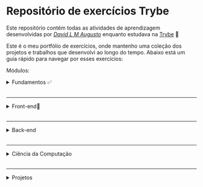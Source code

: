 # Repositório de exercícios Trybe

Este repositório contém todas as atividades de aprendizagem desenvolvidas por _[David L M Augusto](www.linkedin.com/in/david-lm-augusto)_ enquanto estudava na [Trybe](https://www.betrybe.com/) 🚀

 Este é o meu portfólio de exercícios, onde mantenho uma coleção dos projetos e trabalhos que desenvolvi ao longo do tempo. Abaixo está um guia rápido para navegar por esses exercícios:

 Módulos:

<details>
<summary>Fundamentos ✅</summary>
<br>
<details>
<summary>Seção 1: Unix, Shell & Git</summary>

- [✅] 1-1: _[Unix & Shell](fundamentos/1.0%20%20Unix,%20Shell%20e%20Git/1.1%20Unix%20&%20Shell)_
- [✅] 1-2: _[Git - Oque é e para que serve](fundamentos/1.0%20%20Unix,%20Shell%20e%20Git/1.2%20Git%20o%20que%20é%20e%20para%20que%20serve)_
- [✅] 1-3: _[Entendendo os comandos](fundamentos/1.0%20%20Unix,%20Shell%20e%20Git/1.3%20Git%20e%20GitHub%20-%20Entendendo%20comandos)_

</details>
<br>
<details>
<summary>Seção 2: HTML & CSS</summary>

- [✅] 2.1: _[HTML & CSS - Estrutúras de página](fundamentos/2.0%20Introdução%20a%20HTML%20e%20CSS/2.1%20Estruturas%20de%20página)_
- [✅] 2.2: _[HTML & CSS - Primeiros passos em CSS](fundamentos/2.0%20Introdução%20a%20HTML%20e%20CSS/2.2%20Primeiros%20passos%20em%20CSS)_
- [✅] 2.3: _[HTML & CSS - Seletores e posicionamento](fundamentos/2.0%20Introdução%20a%20HTML%20e%20CSS/2.3%20Seletores%20e%20posicionamento)_
- [✅] 2.4: _[HTML Semântico](fundamentos/2.0%20Introdução%20a%20HTML%20e%20CSS/2.4%20HTML%20Semântico)_
- [✅] 2.5: _[Projeto - Lessons Learned](fundamentos/2.0%20Introdução%20a%20HTML%20e%20CSS/2.5%20Projeto%20-%20Lessons%20Learned)_🚀

</details>
<br>
<details>
<summary>Seção 3: Introdução a JavaScript</summary>

- [✅] 3.1: _[Primeiros passos no JavaScript](fundamentos/3.0%20Introdução%20a%20JavaScript/3.1%20Primeiros%20passos%20no%20JavaScript)_
- [✅] 3.2: _[Array e estrutura de repetição](fundamentos/3.0%20Introdução%20a%20JavaScript/3.2%20Array%20e%20estrutura%20de%20repetição)_
- [✅] 3.3: _[Funções](fundamentos/3.0%20Introdução%20a%20JavaScript/3.3%20Funções)_
- [✅] 3.4: _[Objetos](fundamentos/3.0%20Introdução%20a%20JavaScript/3.4%20Objetos)_
- [✅] 3.5: _[JSON e dia de Prática](fundamentos/3.0%20Introdução%20a%20JavaScript/3.5%20JSON%20e%20dia%20de%20prática)_
- [✅] 3.6: _[Projeto - Supermercado Pirilampo](fundamentos/3.0%20Introdução%20a%20JavaScript/3.6%20Projeto%20-%20Supermercado%20Pirilampo)_🚀

</details>
<br>
<details>
<summary>Seção 4: JavaScript - DOM, Eventos e Web Storage</summary>

- [✅] 4.1: _[JavaScript - DOM e Seletores](fundamentos/4.0%20JavaScript:%20DOM%20Eventos%20e%20Web%20Storage/4.1%20DOM%20e%20seletores)_
- [✅] 4.2: _[JavaScript - Trabalhando com elementos](fundamentos/4.0%20JavaScript:%20DOM%20Eventos%20e%20Web%20Storage/4.2%20Trabalhando%20com%20elementos)_
- [✅] 4.3: _[JavaScript - Eventos](fundamentos/4.0%20JavaScript:%20DOM%20Eventos%20e%20Web%20Storage/4.3%20Eventos)_
- [✅] 4.4: _[JavaScript - Web Storage](fundamentos/4.0%20JavaScript:%20DOM%20Eventos%20e%20Web%20Storage/4.4%20Web%20Storage)_
- [✅] 4.5: _[Projeto - Arte com Pixels](fundamentos/4.0%20JavaScript:%20DOM%20Eventos%20e%20Web%20Storage/4.5%20Projeto%20-%20Pixels%20Art)_🚀
- [✅] 4.6: _[Projeto Bônus](fundamentos/4.0%20JavaScript:%20DOM%20Eventos%20e%20Web%20Storage/4.6%20Projeto%20Bônus)_🚀

</details>
<br>
<details>
<summary>Seção 5: HTML & CSS: Forms, Flexbox e Responsivo</summary>

- [✅] 5.1: _[Forms](fundamentos/5.0%20HTML%20e%20CSS:%20Forms,%20Flexbox%20e%20Responsivo/5.1%20Forms)_
- [✅] 5.2: _[Bibliotecas JavaScript e Frameworks CSS](fundamentos/5.0%20HTML%20e%20CSS:%20Forms,%20Flexbox%20e%20Responsivo/5.2%20Bibliotecas%20JavaScript%20e%20Framework%20CSS)_
- [✅] 5.3: _[CSS Flexbox - Parte 1](fundamentos/5.0%20HTML%20e%20CSS:%20Forms,%20Flexbox%20e%20Responsivo/5.3%20CSS%20Flexbox%20%20parte%201)_
- [✅] 5.4: _[CSS Flexbox - Parte 2](fundamentos/5.0%20HTML%20e%20CSS:%20Forms,%20Flexbox%20e%20Responsivo/5.4%20CSS%20Flexbox%20parte%202)_
- [✅] 5.5: _[Responsividade](fundamentos/5.0%20HTML%20e%20CSS:%20Forms,%20Flexbox%20e%20Responsivo/5.5%20Responsividade)_
- [✅] 5.6: _[Projeto - TrybeWarts](fundamentos/5.0%20HTML%20e%20CSS:%20Forms,%20Flexbox%20e%20Responsivo/5.6%20Projeto%20-%20TrybeWarts)_🚀

</details>
<br>
<details>
<summary>Seção 6: Introdução à JavaScript ES6 e Testes Unitários</summary>

- [✅] 6.1: _[Fluxo de exceções](fundamentos/6.0%20Introdução%20à%20JavaScript%20ES6%20e%20Testes%20Unitários/6.1%20Fluxo%20de%20exceções)_
- [✅] 6.2: _[Primeiros passos em Jest](fundamentos/6.0%20Introdução%20à%20JavaScript%20ES6%20e%20Testes%20Unitários/6.2%20Primeiros%20passos%20Jest)_
- [✅] 6.3: _[Matchers e cobertura de código](fundamentos/6.0%20Introdução%20à%20JavaScript%20ES6%20e%20Testes%20Unitários/6.3%20Matchers%20e%20cobertura%20de%20código)_
- [✅] 6.4: _[Projeto - JavaScript Testes Unitários](fundamentos/6.0%20Introdução%20à%20JavaScript%20ES6%20e%20Testes%20Unitários/6.4%20Projeto%20-%20JavaScript%20Testes%20Unitários)_🚀

</details>
<br>
<details>
<summary>Seção 7: Métodos de Array</summary>

- [✅] 7.1: _[Métodos de Array - map](fundamentos/7.0%20Métodos%20de%20Array/7.1%20Map)_
- [✅] 7.2: _[Métodos de Array - filter e sort](fundamentos/7.0%20Métodos%20de%20Array/7.2%20Filter%20e%20Sort)_
- [✅] 7.3: _[Métodos de Array - find e forEach](fundamentos/7.0%20Métodos%20de%20Array/7.3%20Find%20e%20forEach)_
- [✅] 7.4: _[Métodos de Array - reduce](fundamentos/7.0%20Métodos%20de%20Array/7.4%20Reduce)_
- [✅] 7.5: _[Live Coding](fundamentos/7.0%20Métodos%20de%20Array/7.5%20Live%20Coding)_
- [✅] 7.6: _[Projeto - Zoo Functions](fundamentos/7.0%20Métodos%20de%20Array/7.6%20Projeto%20-%20Zoo%20Functions)_🚀

</details>

</details>

<br>
<hr>
<details>
<summary>Front-end🚀</summary>

</details>

<br>
<hr>
<details>
<summary>Back-end</summary>

</details>

<br>
<hr>
<details>
<summary>Ciência da Computação</summary>

</details>

<br>
<hr>
<details>
<summary>Projetos</summary>

</details>
